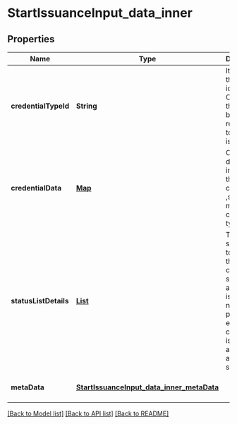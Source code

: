 # StartIssuanceInput_data_inner

## Properties

| Name                  | Type                                                                                    | Description                                                                                                                                                  | Notes                        |
| --------------------- | --------------------------------------------------------------------------------------- | ------------------------------------------------------------------------------------------------------------------------------------------------------------ | ---------------------------- |
| **credentialTypeId**  | **String**                                                                              | It is a String that identifies a Credential that is being requested to be issued.                                                                            | [default to null]            |
| **credentialData**    | [**Map**](AnyType.md)                                                                   | Object of data to be included in the issued credential ,should match the credential type                                                                     | [default to null]            |
| **statusListDetails** | [**List**](StartIssuanceInput_data_inner_statusListDetails_inner.md)                    | Types of status lists to which the credential should be added once issued. If not provided or empty, the credential is not added to any of the status lists. | [optional] [default to null] |
| **metaData**          | [**StartIssuanceInput_data_inner_metaData**](StartIssuanceInput_data_inner_metaData.md) |                                                                                                                                                              | [optional] [default to null] |

[[Back to Model list]](../README.md#documentation-for-models) [[Back to API list]](../README.md#documentation-for-api-endpoints) [[Back to README]](../README.md)
